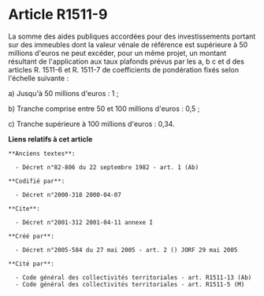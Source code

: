 # Article R1511-9

La somme des aides publiques accordées pour des investissements portant sur des immeubles dont la valeur vénale de référence
est supérieure à 50 millions d'euros ne peut excéder, pour un même projet, un montant résultant de l'application aux taux
plafonds prévus par les a, b c et d des articles R. 1511-6 et R. 1511-7 de coefficients de pondération fixés selon l'échelle
suivante :

a) Jusqu'à 50 millions d'euros : 1 ;

b) Tranche comprise entre 50 et 100 millions d'euros : 0,5 ;

c) Tranche supérieure à 100 millions d'euros : 0,34.

**Liens relatifs à cet article**

	**Anciens textes**:

	  - Décret n°82-806 du 22 septembre 1982 - art. 1 (Ab)

	**Codifié par**:

	  - Décret n°2000-318 2000-04-07

	**Cite**:

	  - Décret n°2001-312 2001-04-11 annexe I

	**Créé par**:

	  - Décret n°2005-584 du 27 mai 2005 - art. 2 () JORF 29 mai 2005

	**Cité par**:

	  - Code général des collectivités territoriales - art. R1511-13 (Ab)
	  - Code général des collectivités territoriales - art. R1511-5 (M)
